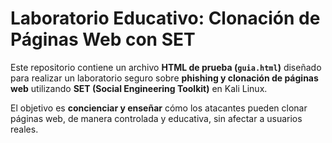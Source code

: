 # Laboratorio Educativo: Clonación de Páginas Web con SET

Este repositorio contiene un archivo **HTML de prueba (`guia.html`)** diseñado para realizar un laboratorio seguro sobre **phishing y clonación de páginas web** utilizando **SET (Social Engineering Toolkit)** en Kali Linux.

El objetivo es **concienciar y enseñar** cómo los atacantes pueden clonar páginas web, de manera controlada y educativa, sin afectar a usuarios reales.



